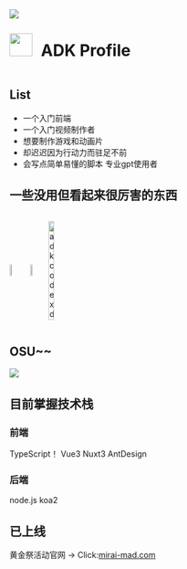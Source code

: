 <img src="https://github.com/ADKcodeXD/ADKcodeXD/assets/88375547/e4c2f16f-dcef-471a-94fa-ea395ef637fd" />
<div style="display:flex;align-items:center;gap:12px;">
  <img align="left" height="40px" src="https://github.com/ADKcodeXD/ADKcodeXD/assets/88375547/b4d15b0b-6398-480b-bc3c-821d11c96103" />
  <h1>ADK Profile</h1>
</div>

## List
- 一个入门前端
- 一个入门视频制作者
- 想要制作游戏和动画片
- 却迟迟因为行动力而驻足不前
- 会写点简单易懂的脚本 专业gpt使用者
  
## 一些没用但看起来很厉害的东西
<div style="display:flex;align-items:center;gap:12px;">
  <a href="https://github.com/ADKcodeXD/ADKcodeXD"> 
    <img align="left" width="33%" style="margin-right:4px;" src="https://github-readme-stats.vercel.app/api?username=adkcodexd&show_icons=true&theme=dracula" />
  </a>

  <a href="https://github.com/ADKcodeXD/ADKcodeXD"> 
    <img width="32%" src="https://github-readme-stats.vercel.app/api/top-langs/?username=adkcodexd&show_icons=true&layout=compact&theme=dracula"/>
  </a>

  <p><img  width="33%" src="https://github-readme-streak-stats.herokuapp.com/?user=adkcodexd&" alt="adkcodexd" /></p>
</div>

## OSU~~
<img src="https://osu-sig.vercel.app/card?user=ADK&mode=std&blur=6&animation=true&mini=true" />


## 目前掌握技术栈

### 前端
TypeScript！ Vue3  Nuxt3  AntDesign

### 后端
node.js koa2

## 已上线

黄金祭活动官网 -> Click:<a href="mirai-mad.com">mirai-mad.com</a>
